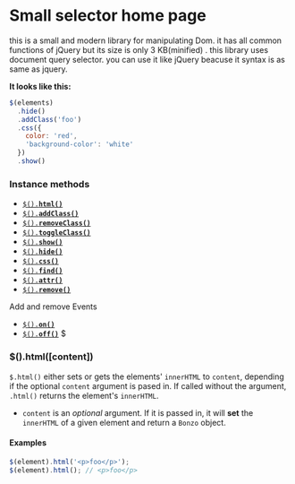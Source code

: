 # Small selector  home page
this is a small and modern library for manipulating Dom. it has all common functions of jQuery but its size is only 3 KB(minified) . this library uses document query selector. you can use it like jQuery beacuse it syntax is as same as jquery.

**It looks like this:**

``` js
$(elements)
  .hide()
  .addClass('foo')
  .css({
    color: 'red',
    'background-color': 'white'
  })
  .show()
```
<a name="instance"></a>
### Instance methods


  * <a href="#api-html"><code>$().<b>html()</b></code></a>
  * <a href="#api-addClass"><code>$().<b>addClass()</b></code></a>
  * <a href="#api-removeClass"><code>$().<b>removeClass()</b></code></a>
  * <a href="#api-toggleClass"><code>$().<b>toggleClass()</b></code></a>
  * <a href="#api-show"><code>$().<b>show()</b></code></a>
  * <a href="#api-hide"><code>$().<b>hide()</b></code></a>
  * <a href="#api-css"><code>$().<b>css()</b></code></a>
  * <a href="#api-find"><code>$().<b>find()</b></code></a>
  * <a href="#api-attr"><code>$().<b>attr()</b></code></a>
  * <a href="#api-remove"><code>$().<b>remove()</b></code></a>
  
  Add and remove Events

  * <a href="#api-on"><code>$().<b>on()</b></code></a>
  * <a href="#api-off"><code>$().<b>off()</b></code></a>
$

<a name="static"></a>

### $().html([content])

`$.html()` either sets or gets the elements' `innerHTML` to `content`, depending if the optional `content` argument is pased in. If called without the argument, `.html()` returns the element's `innerHTML`.

* `content` is an *optional* argument. If it is passed in, it will **set** the `innerHTML` of a given element and return a `Bonzo` object.

#### Examples

```js
$(element).html('<p>foo</p>');
$(element).html(); // <p>foo</p>
```